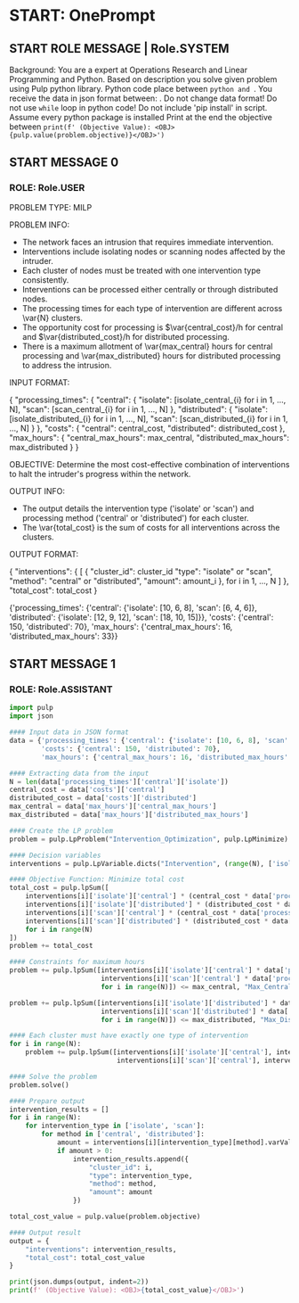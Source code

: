 # START: OnePrompt 
## START ROLE MESSAGE | Role.SYSTEM 
Background: You are a expert at Operations Research and Linear Programming and Python. Based on description you solve given problem using Pulp python library. Python code place between ```python and ```. You receive the data in json format between: <DATA></DATA>. Do not change data format! Do not use `while` loop in python code! Do not include 'pip install' in script. Assume every python package is installed Print at the end the objective between <OBJ></OBJ> `print(f' (Objective Value): <OBJ>{pulp.value(problem.objective)}</OBJ>')`  
## START MESSAGE 0 
### ROLE: Role.USER
<DESCRIPTION>
PROBLEM TYPE: MILP

PROBLEM INFO:

- The network faces an intrusion that requires immediate intervention.
- Interventions include isolating nodes or scanning nodes affected by the intruder.
- Each cluster of nodes must be treated with one intervention type consistently.
- Interventions can be processed either centrally or through distributed nodes.
- The processing times for each type of intervention are different across \var{N} clusters.
- The opportunity cost for processing is $\var{central_cost}/h for central and $\var{distributed_cost}/h for distributed processing.
- There is a maximum allotment of \var{max_central} hours for central processing and \var{max_distributed} hours for distributed processing to address the intrusion.

INPUT FORMAT: 

{
    "processing_times": {
        "central": {
            "isolate": [isolate_central_{i} for i in 1, ..., N],
            "scan": [scan_central_{i} for i in 1, ..., N]
        },
        "distributed": {
            "isolate": [isolate_distributed_{i} for i in 1, ..., N],
            "scan": [scan_distributed_{i} for i in 1, ..., N]
        }
    },
    "costs": {
        "central": central_cost,
        "distributed": distributed_cost
    },
    "max_hours": {
        "central_max_hours": max_central,
        "distributed_max_hours": max_distributed
    }
}

OBJECTIVE: Determine the most cost-effective combination of interventions to halt the intruder's progress within the network.

OUTPUT INFO:

- The output details the intervention type ('isolate' or 'scan') and processing method ('central' or 'distributed') for each cluster.
- The \var{total_cost} is the sum of costs for all interventions across the clusters.

OUTPUT FORMAT:

{
    "interventions": {
        [
            {
            "cluster_id": cluster_id
            "type": "isolate" or "scan",
            "method": "central" or "distributed",
            "amount": amount_i
            },
            for i in 1, ..., N
        ]
    },
    "total_cost": total_cost
}





</DESCRIPTION>
<DATA>
{'processing_times': {'central': {'isolate': [10, 6, 8], 'scan': [6, 4, 6]}, 'distributed': {'isolate': [12, 9, 12], 'scan': [18, 10, 15]}}, 'costs': {'central': 150, 'distributed': 70}, 'max_hours': {'central_max_hours': 16, 'distributed_max_hours': 33}}</DATA>


## START MESSAGE 1 
### ROLE: Role.ASSISTANT
```python
import pulp
import json

#### Input data in JSON format
data = {'processing_times': {'central': {'isolate': [10, 6, 8], 'scan': [6, 4, 6]}, 'distributed': {'isolate': [12, 9, 12], 'scan': [18, 10, 15]}}, 
        'costs': {'central': 150, 'distributed': 70}, 
        'max_hours': {'central_max_hours': 16, 'distributed_max_hours': 33}}

#### Extracting data from the input
N = len(data['processing_times']['central']['isolate'])
central_cost = data['costs']['central']
distributed_cost = data['costs']['distributed']
max_central = data['max_hours']['central_max_hours']
max_distributed = data['max_hours']['distributed_max_hours']

#### Create the LP problem
problem = pulp.LpProblem("Intervention_Optimization", pulp.LpMinimize)

#### Decision variables
interventions = pulp.LpVariable.dicts("Intervention", (range(N), ['isolate', 'scan'], ['central', 'distributed']), 0, None, pulp.LpInteger)

#### Objective Function: Minimize total cost
total_cost = pulp.lpSum([
    interventions[i]['isolate']['central'] * (central_cost * data['processing_times']['central']['isolate'][i] / 60) +
    interventions[i]['isolate']['distributed'] * (distributed_cost * data['processing_times']['distributed']['isolate'][i] / 60) +
    interventions[i]['scan']['central'] * (central_cost * data['processing_times']['central']['scan'][i] / 60) +
    interventions[i]['scan']['distributed'] * (distributed_cost * data['processing_times']['distributed']['scan'][i] / 60)
    for i in range(N)
])
problem += total_cost

#### Constraints for maximum hours
problem += pulp.lpSum([interventions[i]['isolate']['central'] * data['processing_times']['central']['isolate'][i] + 
                       interventions[i]['scan']['central'] * data['processing_times']['central']['scan'][i] 
                       for i in range(N)]) <= max_central, "Max_Central_Hours"

problem += pulp.lpSum([interventions[i]['isolate']['distributed'] * data['processing_times']['distributed']['isolate'][i] + 
                       interventions[i]['scan']['distributed'] * data['processing_times']['distributed']['scan'][i] 
                       for i in range(N)]) <= max_distributed, "Max_Distributed_Hours"

#### Each cluster must have exactly one type of intervention
for i in range(N):
    problem += pulp.lpSum([interventions[i]['isolate']['central'], interventions[i]['isolate']['distributed'], 
                           interventions[i]['scan']['central'], interventions[i]['scan']['distributed']]) == 1, f"One_Intervention_Cluster_{i}"

#### Solve the problem
problem.solve()

#### Prepare output
intervention_results = []
for i in range(N):
    for intervention_type in ['isolate', 'scan']:
        for method in ['central', 'distributed']:
            amount = interventions[i][intervention_type][method].varValue
            if amount > 0:
                intervention_results.append({
                    "cluster_id": i,
                    "type": intervention_type,
                    "method": method,
                    "amount": amount
                })

total_cost_value = pulp.value(problem.objective)

#### Output result
output = {
    "interventions": intervention_results,
    "total_cost": total_cost_value
}

print(json.dumps(output, indent=2))
print(f' (Objective Value): <OBJ>{total_cost_value}</OBJ>')
```

